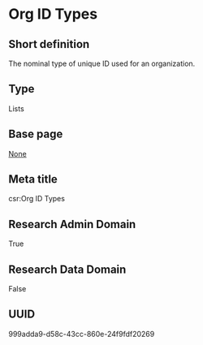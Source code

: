 # Org ID Types
## Short definition
The nominal type of unique ID used for an organization.
## Type
Lists
## Base page
[None](../Objects/None.md)
## Meta title
csr:Org ID Types
## Research Admin Domain
True
## Research Data Domain
False
## UUID
999adda9-d58c-43cc-860e-24f9fdf20269
